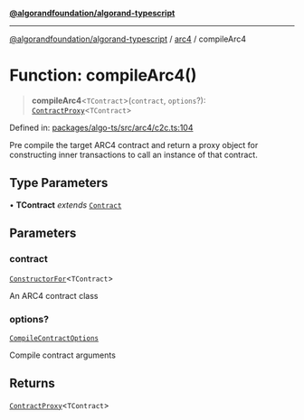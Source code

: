 [**@algorandfoundation/algorand-typescript**](../../README.md)

***

[@algorandfoundation/algorand-typescript](../../README.md) / [arc4](../README.md) / compileArc4

# Function: compileArc4()

> **compileArc4**\<`TContract`\>(`contract`, `options`?): [`ContractProxy`](../type-aliases/ContractProxy.md)\<`TContract`\>

Defined in: [packages/algo-ts/src/arc4/c2c.ts:104](https://github.com/algorandfoundation/puya-ts/blob/main/packages/algo-ts/src/arc4/c2c.ts#L104)

Pre compile the target ARC4 contract and return a proxy object for constructing inner transactions to call an instance of that contract.

## Type Parameters

• **TContract** *extends* [`Contract`](../classes/Contract.md)

## Parameters

### contract

[`ConstructorFor`](../-internal-/type-aliases/ConstructorFor.md)\<`TContract`\>

An ARC4 contract class

### options?

[`CompileContractOptions`](../../index/type-aliases/CompileContractOptions.md)

Compile contract arguments

## Returns

[`ContractProxy`](../type-aliases/ContractProxy.md)\<`TContract`\>
